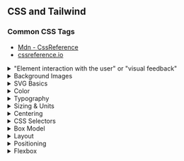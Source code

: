 ## CSS and Tailwind


### Common CSS Tags

  - [Mdn - CssReference](https://developer.mozilla.org/en-US/docs/Web/CSS/Reference)
  - [cssreference.io](https://cssreference.io/)

<details>
  <summary>"Element interaction with the user" or "visual feedback"</summary>

### Cursor (Mouse pointer style)
| CSS Property           | Description                                | Tailwind Class          |
|------------------------|--------------------------------------------|--------------------------|
| `cursor: default;`     | Default arrow pointer.                     | `cursor-default`         |
| `cursor: pointer;`     | Hand icon, for clickable elements.         | `cursor-pointer`         |
| `cursor: text;`        | I-beam, for text selection.                | `cursor-text`            |
| `cursor: move;`        | Move icon (cross with arrows).             | `cursor-move`            |
| `cursor: wait;`        | Loading spinner or hourglass.              | `cursor-wait`            |
| `cursor: help;`        | Help icon (question mark).                 | `cursor-help`            |
| `cursor: not-allowed;` | Prohibited icon.                           | `cursor-not-allowed`     |
| `cursor: crosshair;`   | Precision cross icon.                      | `cursor-crosshair`       |
| `cursor: auto;`        | Browser default cursor.                    | `cursor-auto`            |
| `cursor: progress;`    | Background task in progress cursor.        | *(Not in Tailwind by default)* |

### Content (`::before` and `::after`)
Used to insert content before or after an element.

```css
.element::before {
  content: "★";
}
```
> Tailwind does not support `content:` directly.

### Opacity
| CSS          | Description         | Tailwind     |
|--------------|---------------------|--------------|
| `opacity: 0.5`| 50% transparency.  | `opacity-50` |

###  Mix Blend Mode
Defines how an element blends with the background.

| CSS Value    | Tailwind Class        |
|--------------|-----------------------|
| `multiply`   | `mix-blend-multiply`  |
| `screen`     | `mix-blend-screen`    |
| `overlay`    | `mix-blend-overlay`   |
| *(etc.)*     | *Supported in Tailwind* |

### List Style
| CSS Property          | Description                               |
|-----------------------|-------------------------------------------|
| `list-style-image`    | Image as bullet point.                    |
| `list-style-position` | Bullet inside or outside.                 |
| `list-style-type`     | Bullet shape: disc, circle, square, etc.  |
| `list-style`          | Shorthand for all the above.              |

Tailwind:
```html
<ul class="list-disc list-inside">...</ul>
```

### Outline
| CSS             | Description                                  |
|-----------------|----------------------------------------------|
| `outline-color` | Color of the outline                         |
| `outline-style` | Style: solid, dashed, etc.                   |
| `outline-width` | Width of the outline                         |
| `outline`       | Shorthand for color + style + width          |

> Outline does **not** take up space (unlike border).

Tailwind:
```html
<button class="outline outline-2 outline-red-500">Click</button>
```
### Pointer Events
| CSS                | Description                  | Tailwind             |
|--------------------|------------------------------|----------------------|
| `pointer-events: none` | Disable mouse events.   | `pointer-events-none`|
| `pointer-events: auto` | Enable mouse events.    | `pointer-events-auto`|

### Resize
Controls if an element (like `<textarea>`) is resizable.

| CSS Value     | Tailwind         |
|---------------|------------------|
| `none`        | `resize-none`    |
| `both`        | `resize`         |
| `vertical`    | `resize-y`       |
| `horizontal`  | `resize-x`       |

### Vertical Align
Aligns inline or table-cell content vertically.

| CSS Value   | Tailwind         |
|-------------|------------------|
| `middle`    | `align-middle`   |
| `top`       | `align-top`      |
| `bottom`    | `align-bottom`   |

### Will-Change
Hints the browser about expected changes.

```css
will-change: transform;
```

Tailwind: *(Use inline style)*
```html
<div style="will-change: transform;"></div>
```
</details>

<details>
  <summary>Background Images</summary>

The `background` property in CSS is a **shorthand property** for setting multiple background-related properties in a single declaration.

## Individual Background Properties

- **`background-attachment`**  
  Defines whether the background image scrolls with the rest of the page or is fixed.

- **`background-clip`**  
  Defines how far the background (color or image) extends within the element.

- **`background-color`**  
  Sets the background color of an element.

- **`background-image`**  
  Specifies one or more background images for an element.

- **`background-origin`**  
  Specifies the origin position of the background image.

- **`background-position`**  
  Specifies the position of the background image.

- **`background-repeat`**  
  Sets whether/how the background image repeats.

- **`background-size`**  
  Specifies the size of the background image:

  - `auto`: Default value. The image is displayed at its original size.
  - `length`: e.g., `100px 200px`
  - `percentage`: e.g., `50% 50%` (of the parent element)
  - `cover`: Scales the image to cover the entire background area. Parts may be clipped.
  - `contain`: Scales the image to fit within the background area. Entire image is visible.

## Shorthand Syntax Example

Instead of writing:
```css
background-image: url('image1.jpg');
background-repeat: no-repeat;
background-attachment: fixed;
background-position: center;
background-size: cover;
background-color: #ff0000;
```

You can write:
```css
background: url('image1.jpg') no-repeat fixed center/cover #ff0000;
```
</details>

<details>
  <summary>SVG Basics</summary>

**SVG** (Scalable Vector Graphics) is used to define vector-based graphics directly within HTML. SVG images are scalable and do not lose quality, making them ideal for web design, logos, icons, and complex illustrations.

### Basic SVG Structure

```html
<svg width="200" height="200" xmlns="http://www.w3.org/2000/svg">
  <!-- Your SVG content goes here -->
</svg>
```

- `width` and `height`: Set the size of the SVG container.
- `xmlns`: Declares the XML namespace for SVG.

### Common SVG Elements

#### `<circle>` - Draws a circle
```html
<circle cx="100" cy="100" r="50" fill="blue" />
```
- `cx` and `cy`: X and Y coordinates of the circle's center.
- `r`: Radius of the circle.
- `fill`: Color of the circle.

#### `<rect>` - Draws a rectangle
```html
<rect x="50" y="50" width="100" height="50" fill="red" />
```
- `x` and `y`: Coordinates of the top-left corner.
- `width` and `height`: Dimensions of the rectangle.

#### `<line>` - Draws a straight line
```html
<line x1="0" y1="0" x2="200" y2="200" stroke="black" stroke-width="2" />
```
- `x1`, `y1`: Starting point of the line.
- `x2`, `y2`: Ending point of the line.
- `stroke`: Line color.
- `stroke-width`: Line thickness.

#### `<ellipse>` - Draws an ellipse
```html
<ellipse cx="100" cy="100" rx="80" ry="40" fill="green" />
```
- `rx` and `ry`: Horizontal and vertical radius.

#### `<polygon>` - Draws a shape with multiple sides
```html
<polygon points="50,150 100,50 150,150" fill="yellow" />
```
- `points`: A list of (x, y) coordinates for the polygon’s corners.

#### `<path>` - Draws complex shapes with commands
```html
<path d="M 10 80 C 40 10, 65 10, 95 80 S 150 150, 180 80" fill="none" stroke="purple" />
```
- The `d` attribute contains a series of commands to draw lines and curves.

### SVG Drawing Example

```html
<!DOCTYPE html>
<html lang="en">
<head>
  <meta charset="UTF-8" />
  <meta name="viewport" content="width=device-width, initial-scale=1.0" />
  <title>SVG Example</title>
</head>
<body>

  <svg width="200" height="200" xmlns="http://www.w3.org/2000/svg">
    <!-- Circle -->
    <circle cx="100" cy="100" r="50" fill="blue" />

    <!-- Rectangle -->
    <rect x="25" y="25" width="50" height="50" fill="red" />

    <!-- Line -->
    <line x1="0" y1="0" x2="200" y2="200" stroke="black" stroke-width="2" />

    <!-- Ellipse -->
    <ellipse cx="100" cy="100" rx="80" ry="40" fill="green" />

    <!-- Polygon -->
    <polygon points="50,150 100,50 150,150" fill="yellow" />

    <!-- Path -->
    <path d="M 10 80 C 40 10, 65 10, 95 80 S 150 150, 180 80" fill="none" stroke="purple" stroke-width="2" />
  </svg>

</body>
</html>
```
### Explanation
- **Circle**: A blue circle centered at (100, 100) with a radius of 50.
- **Rectangle**: A red square at position (25, 25) with dimensions 50x50.
- **Line**: A black diagonal line across the SVG canvas.
- **Ellipse**: A green ellipse centered at (100, 100) with horizontal and vertical radii 80 and 40.
- **Polygon**: A yellow triangle with specified points.
- **Path**: A purple curve created using Bézier curve commands.

> SVG elements can be styled with CSS, animated, and made interactive with JavaScript.
</details>

<details>
  <summary>Color</summary>

  ### Predefined Colors
  CSS comes with a set of named color values that can be used directly, such as:
  - `yellow`, `blue`, `pink`, `lavender`, `cyan`, `purple`, etc.

### RGBA
RGBA stands for **Red, Green, Blue, Alpha**. It's formatted as:
```
rgba(red, green, blue, alpha)
```
- **Red**, **Green**, and **Blue** values range from 0 to 255.
- **Alpha** is the opacity level, where:
  - `1` is fully opaque
  - `0` is fully transparent
  - Values in between represent partial transparency

Example:
```css
rgba(100, 200, 40, 0.5)
```

### RGB
RGB is similar to RGBA but **does not include opacity**. It's formatted as:
```
rgb(red, green, blue)
```
- All values range from 0 to 255
- Defaults to 100% opacity

Example:
```css
rgb(100, 200, 40)
```

###  HEX (Hexadecimal)
Hex is a way of representing colors using hexadecimal (base-16) notation.
- Begins with `#`
- Followed by **six digits** (0–9 and a–f)
- `#000000` is black
- `#ffffff` is white

Example:
```css
#ff5733
```

### Named Color Example
You can use named colors in CSS like this:
```css
#container {
  background-color: darkslateblue;
}
```
</details>

<details>
  <summary>Typography</summary>

  Typography is the art of arranging letters and text to make the copy legible, clear, and visually appealing to the reader. It involves font style, appearance, and structure, which aims to elicit certain emotions and convey specific messages.

### Choosing Type – Fonts Knowledge
- [Google Fonts](https://fonts.google.com/)
- [MyFonts](https://www.myfonts.com/)

### Common CSS Typography Properties

#### Fonts
- `font-family`
- `font-size`
- `font-style`
- `font-variant`
- `font-weight`
- `font` (shorthand)

#### Spacing and Layout
- `letter-spacing`
- `line-height`
- `text-align`
- `text-decoration`
- `text-indent`
- `text-overflow`
- `text-shadow`
- `text-transform`
- `white-space`
- `word-break`
- `word-spacing`

</details>

<details>
  <summary>Sizing & Units</summary>

  ### Key Properties
- `width`, `height`, `min-width`, `max-width`, `min-height`, `max-height`
- These properties set size constraints for elements

### Why Use Them?
- **Responsive Design**: Keep elements looking good across screen sizes
- **Layout Consistency**: Prevent items from getting too small or large
- **Content Overflow Management**: Handle dynamic content gracefully

## Units Overview

### Pixels (`px`)
- 100px ≈ 1 inch (depends on screen)
- Use when fixed size is needed and doesn't need to scale

### Percentages (`%`)
- Relative to the parent element's size
- Useful for responsive scaling

### rem vs em
- `1rem = 16px` (relative to `<html>` root font size)
- `1em = 16px` by default (relative to **current** element's font size)

#### When to Use
- **rem**: Global consistency, typography scale, paddings/margins
- **em**: Local/component-level scaling, nested flexibility

#### Advantages
1. **Scalability & Accessibility**
   - rem/em allow size scaling with root font-size or user settings
   - Great for accessibility and responsive designs

2. **Consistency**
   - rem ensures a consistent visual hierarchy
   - em provides proportional scaling within components

3. **Maintainability**
   - Adjust root font-size to scale rem-based values globally
   - em units make components flexible for reuse

### Viewport Units (`vh`, `vw`)
- `vh` = 1% of viewport height
- `vw` = 1% of viewport width
- ⚠️ Often buggy and not recommended unless used carefully


## Best Practices

### Min/Max Width
- Always pair `width` with `min-width` and `max-width`
- Use `%` or `rem` for `width`, and `px` limits for safety
- Works for `height` as well

### The Containing Block
- The parent element used for calculating `%` units
- Depends on positioning (`static`, `relative`, `absolute`, etc.)
- Can be the closest ancestor or the viewport

### 100% Height Issue
- `height: 100%` won’t work unless **all ancestors** have defined height
- Fix: Set `height: 100%` on body/html or use `vh`
- Use `position: absolute/fixed` when needed

## Which Units Should I Choose?
- Use `rem` for consistent, scalable layout design
- Use `em` for flexible, nested components
- Use `%` for responsive width/height
- Use `px` for precise control when necessary
- Avoid over-relying on `vh`/`vw` unless confident
</details>

<details>
  <summary>Centering</summary>

Centering elements in CSS can be done in a variety of ways depending on the type of layout (block, flex, grid, or inline elements) and whether you are centering horizontally, vertically, or both.

## 1. Centering Block Elements Horizontally

For block-level elements like `div`, centering horizontally is often done using `margin: auto`.

```html
<div class="centered-box">I'm a centered box</div>
```

```css
.centered-box {
  width: 50%;
  margin: 0 auto;
  background-color: lightblue;
  text-align: center;
}
```

## 2. Centering Inline Elements Horizontally

Use `text-align: center` on the parent.

```html
<div class="parent">
  <span class="centered-text">Centered Text</span>
</div>
```

```css
.parent {
  text-align: center;
}
```

## 3. Centering with Flexbox

```html
<div class="flex-container">
  <div class="centered-item">I'm centered!</div>
</div>
```

```css
.flex-container {
  display: flex;
  justify-content: center;
  align-items: center;
  height: 100vh;
  background-color: lightgray;
}
.centered-item {
  background-color: lightblue;
  padding: 20px;
}
```

## 4. Centering with CSS Grid

```html
<div class="grid-container">
  <div class="grid-item">I'm centered with Grid!</div>
</div>
```

```css
.grid-container {
  display: grid;
  place-items: center;
  height: 100vh;
  background-color: lightgray;
}
.grid-item {
  background-color: lightblue;
  padding: 20px;
}
```

## 5. Absolute Centering with Transform

```html
<div class="absolute-container">
  <div class="absolute-centered">I'm absolutely centered!</div>
</div>
```

```css
.absolute-container {
  position: relative;
  height: 100vh;
  background-color: lightgray;
}
.absolute-centered {
  position: absolute;
  top: 50%;
  left: 50%;
  transform: translate(-50%, -50%);
  background-color: lightblue;
  padding: 20px;
}
```

## 6. Vertically Center Single-Line Text with Line-Height

```html
<div class="centered-text-box">Centered Text</div>
```

```css
.centered-text-box {
  height: 200px;
  line-height: 200px;
  text-align: center;
  background-color: lightblue;
}
```

## Summary

- **Block elements**: Use `margin: auto`.
- **Flexbox**: Use `justify-content` and `align-items`.
- **Grid**: Use `place-items: center`.
- **Absolute Positioning**: Combine with `transform`.
- **Text**: Use `text-align` and `line-height`.


## CSS Transform Explained

```css
transform: translate(50px, 100px);      /* Move along x and y axes */
transform: rotate(45deg);               /* Rotate element 45 degrees */
transform: scale(1.5, 1.5);             /* Scale by 1.5 on x and y */
transform: skew(30deg, 20deg);          /* Skew on x and y axes */
transform: translate(50px, 50px) rotate(45deg) scale(1.2); /* Combined transforms */
transform-origin: top left;            /* Set transform origin */
```

## Extra Snippets

### Horizontally center block elements

```css
.potato {
  margin: 0 auto;
}
```

### Vertically center with absolute + transform

```css
#big-potato {
  position: absolute;
  top: 50%;
  left: 50%;
  transform: translate(-50%, -50%);
}
```
</details>



<details>
  <summary>CSS Selectors</summary>

This document provides a comprehensive reference of CSS selectors, pseudo-classes, attributes, and common layout techniques.

## CSS Selectors Summary

| Selector | Example | Description |
|----------|---------|-------------|
| `.class` | `.intro` | Selects elements with class="intro" |
| `.class1.class2` | `.name1.name2` | Selects elements with both class names |
| `.class1 .class2` | `.name1 .name2` | Selects `.class2` inside `.class1` |
| `#id` | `#firstname` | Selects element with id="firstname" |
| `*` | `*` | Selects all elements |
| `element` | `p` | Selects all `<p>` elements |
| `element.class` | `p.intro` | Selects `<p>` with class="intro" |
| `element, element` | `div, p` | Selects all `<div>` and `<p>` elements |
| `element element` | `div p` | Selects `<p>` inside `<div>` |
| `element > element` | `div > p` | Selects direct child `<p>` of `<div>` |
| `element + element` | `div + p` | Selects `<p>` immediately after `<div>` |
| `element1 ~ element2` | `p ~ ul` | Selects every `<ul>` preceded by a `<p>` |

## Attribute Selectors

- `[target]`: Elements with target attribute
- `[target="_blank"]`: Exact match
- `[title~="flower"]`: Contains word "flower"
- `[lang|="en"]`: Starts with "en"
- `[href^="https"]`: Begins with "https"
- `[href$=".pdf"]`: Ends with ".pdf"
- `[href*="w3schools"]`: Contains "w3schools"

## Pseudo-Classes and Elements

Examples include:
- `:hover`, `:focus`, `:active`
- `:first-child`, `:last-child`, `:nth-child(n)`
- `::before`, `::after`, `::first-letter`
- `:checked`, `:disabled`, `:enabled`
- `:read-only`, `:read-write`
- `:visited`, `:link`, `:target`
- `:not()`, `:empty`, `:in-range`, `:out-of-range`
- `:root`, `::selection`, `::marker`

## Inheritance
Child elements inherit properties from parent elements. If a child does not define its own value for a property, it inherits from the parent.


#### Tag Selectors
```css
h2 {
  color: red;
  width: 20px;
  height: 40px;
}
```
- All elements of type `h2` in your HTML will be affected.


#### Class Selectors
**Class** — Apply a set of rules to multiple elements on the page.

- **HTML**: Add the `class` attribute to the opening tag.
- **CSS**: Use a period `.` in front of the class name as a selector.

**Example:**
```html
<p class="green">Green text</p>
<p class="green">Green text 2</p>
<div class="green">Also green</div>
```

```css
.green {
  color: green;
}
```

#### ID Selectors
**ID** — Apply a set of rules to only one distinct element on the page.

- **HTML**: Add the `id` attribute to the opening tag.
- **CSS**: Use a hashtag `#` in front of the ID name as a selector.

**Example:**
```html
<p id="blue">Blue text</p>
```

```css
#blue {
  color: blue;
}
```
## Grouping Selectors (Comma `,`)

Use a comma `,` to apply the same CSS to multiple elements:

```css
h1, h2, h3 {
  /* All h1, h2, h3 elements will be affected */
}
```

```css
h1, h2, #special-heading {
  color: blue;
  background: gray;
}
```

You can use this to reduce code repetition.

## The Universal Selector `*`

The universal selector `*` targets **all elements** in the document:

```css
* {
  margin: 0;
  padding: 0;
}
```

⚠️ This can be overly powerful and is not recommended for most cases.

#### Alternative to Universal Selector

Instead of using `*`, you can apply global styles to the `html` element. Many properties, such as `font-family`, are inherited:

```css
html {
  font-family: "Comic Sans";
}
```

## AND Selectors (Multiple Conditions)

Apply styles only when an element matches **all** conditions:

```css
h1.my-title.red-text {
  color: red;
  font-size: 50px;
}
/* Only h1s with both classes .my-title and .red-text */
```

## Selecting Elements with Multiple Classes

```html
<p class="green big">Lorem</p>
<p class="big">Ipsum</p>
```

```css
.green.big {
  color: green;
  font-size: 64px;
}
```

## Hierarchical Selectors (Descendant Selectors)

Use a **space** to apply styles to descendants of a selector:

```css
.text h1 {
  color: blue;
}
/* All h1s inside elements with class "text" */
```

```css
.text {
  width: 2rem;
}

.text .pretty {
  color: green;
}

.text .ugly {
  width: 4rem;
}
```

- `.text` has width `2rem` and default black color.
- `.text .pretty` has green text and width `2rem`.
- `.text .ugly` has width `4rem` and default color.

## Selecting Nested Elements

```html
<div id="jay">
  <p class="park">Jay Park <3</p>
</div>
```

```css
#jay .park {
  font-size: 32px;
}
/* Targets .park paragraphs inside #jay */
```

## CSS Combinators and Class Selectors Example

This example demonstrates how to use **multiple CSS classes**, **combined selectors**, and **combinators** in HTML and CSS.

### HTML Structure

```html
<body>
   <nav>
       <a href="#intro" class="active">Intro</a>
       <a href="#outro">Outro</a>
   </nav>

   <section id="intro" class="main-section highlighted">
       <p>This is the intro section.</p>
   </section>

   <section id="outro" class="main-section">
       <p>This is the outro section.</p>
   </section>
</body>
```

### CSS Styling

```css
body {
   font-family: sans-serif;
}

nav {
   margin-bottom: 16px;
   background: #fa923f;
   padding: 8px 0;
}

a {
   text-decoration: none;
   color: white;
   margin: 10px;
}

a.active {
   color: #521751;
}

a {
   color: blue;
}

.main-section {
   height: 800px;
   border: 1px solid #ccc !important;
   padding: 16px;
}

.highlighted {
   border: 2px solid #ea5c24;
   height: 200px;
}
```

### Notes

- `a.active`: Targets `<a>` elements with class `active`.
- `.main-section.highlighted`: Applies both `main-section` and `highlighted` styles to the same section.
- Order of CSS matters: the later `a { color: blue; }` overrides the previous `a { color: white; }` unless more specific.
- `!important`: Forces the border style even if other styles conflict.
- Combined classes can refine layout and design without duplication.


### !important Keyword

Used to force rule priority:
```css
p {
  color: red !important;
}
```

## `calc()` Usage

Example: `calc(50% - 240px)` centers an element of fixed width horizontally.

## Pseudo-Class Example

```css
a:link { color: red; }
a:visited { color: green; }
a:hover { color: magenta; }
a:active { color: blue; }
```

## Button Interaction Example

```html
<button class="button">CHOOSE PLAN</button>
```

```css
.button {
  background: #0e4f1f;
  color: white;
  padding: 8px;
  border-radius: 8px;
  cursor: pointer;
}

.button:hover, .button:active {
  background: white;
  color: #0e4f1f;
}
```
## border-radius: 50%

Used to make circles or rounded elements. Can specify 1-4 values or use percentages or pixel units.

This document is a comprehensive reference to CSS syntax, designed to assist with everyday frontend work.
</details>

<details>
  <summary>Box Model</summary>
  
## 📦 Box Model Components

The **Box Model** includes the following layers (from innermost to outermost):

1. **Content** – The actual content of the box (e.g., text, images).
2. **Padding** – Space between content and the border.
3. **Border** – Surrounds the padding (if any) and content.
4. **Margin** – Space outside the border.

![Box Model](./theboxmodal.jpg "Box Model")


## Dimensions & Spacing

### Width & Height
```css
width: 300px;
height: auto;
```

### Padding
```css
padding: 15px;
/* or specify each side individually */
padding-top: 15px;
padding-right: 15px;
padding-bottom: 15px;
padding-left: 15px;
```

### Border
```css
border: 10px solid skyblue;
/* or specify each side */
border-top-width: 10px;
border-right-style: solid;
border-left-color: skyblue;
...
```

### Margin
```css
margin: 30px;
/* or specify each side */
margin-top: 30px;
margin-right: 30px;
margin-bottom: 30px;
margin-left: 30px;
```

## Additional Properties

- `box-shadow`: Adds shadow around the box.
- `box-sizing`: Defines whether `width/height` include padding and border.
- `max-width`, `max-height`, `min-width`, `min-height`: Set size constraints.
- `mix-blend-mode`: Defines how the box blends with background.


## HTML Example

```html
<div class="box">
  Welcome to WDD!
</div>
<div class="box">
  Homework 3 will be released tonight.
</div>
```

### CSS

```css
.box {
   background-color: white;
   width: 300px;
   padding: 15px;
   border: 10px solid skyblue;
   margin: 30px;
}
```

> We can have different amounts of spacing on different sides of the box. The four sides are: **top, right, bottom, and left**.

## Clockwise Shorthand Example
```css
/* top right bottom left */
padding: 16px 16px 16px 16px;
margin: 16px 16px 16px 16px;
```


## Height & Width Values

```css
width: 100%;
height: 100%;
width: 300px;
height: 128px;
```
</details>

<details>
  <summary>Layout</summary>
  
The `display` property in CSS determines how an element is displayed in the document layout. It defines the display behavior of an HTML element.

### 1. `block`
- Element takes up the full width.
- Always starts on a new line.
- Example: `<div>`, `<section>`, `<p>`

```css
display: block;
```

### 2. `inline`
- Element does **not** start on a new line.
- Only takes up as much width as needed.
- Example: `<span>`, `<a>`, `<strong>`

```css
display: inline;
```

### 3. `inline-block`
- Similar to `inline`, but allows width and height to be set.
```css
display: inline-block;
```

### 4. `none`
- Hides the element (it is removed from the layout flow).

```css
display: none;
```

### 5. `flex`
- Enables Flexbox layout.
- Used for one-dimensional layouts (horizontal or vertical).

```css
display: flex;
```

### 6. `grid`
- Enables Grid layout.
- Used for two-dimensional layouts.

```css
display: grid;
```

### 7. `inline-flex`, `inline-grid`
- Same as `flex` or `grid` but the element itself behaves like `inline`.

```css
display: inline-flex;
display: inline-grid;
```

Example
```css
.container {
  display: flex;
  justify-content: center;
  align-items: center;
}
```

```html
<div class="container">
  <div class="item">Centered Item</div>
</div>
```

Notes
- The default `display` value depends on the HTML element (e.g., `div` is `block`, `span` is `inline`).
- `display` is often used with layout systems like Flexbox or CSS Grid to build responsive and structured interfaces.

## Float
The `float` property in CSS is used to position an element to the left or right of its container, allowing text and inline elements to wrap around it.
This property was commonly used for layouts before CSS Flexbox and Grid. Use it carefully to avoid complex layout problems.

## Clear
The `clear` property is used to move an element below any preceding floated elements.

## Columns
- `column-count`: Defines the number of columns in the element.
- `column-gap`: Defines the space between columns.
- `column-width`: Defines the width of the columns.

## Overflow
- `overflow`: Controls content spilling over its container. Options: `visible`, `hidden`, `scroll`, `auto`.
- `overflow-x`: Controls horizontal overflow.
- `overflow-y`: Controls vertical overflow.
- `overflow-wrap`: Controls if long words are broken and wrap to the next line.

## Display Types
### Inline
Displays the element inline, like a `<span>`. Height and width properties do not apply.
Inline elements sit next to each other on the same line. Common use case: horizontally aligned buttons.

### Block
A block element starts on a new line and takes up the full width available by default.

### Display Property Examples
- `display: block;`: Converts inline elements to block and allows setting width and height.
- `display: inline;`: Converts block elements to inline.
- `display: inline-block;`: Keeps block layout but allows elements to sit side-by-side.
- `display: none;`: Removes the element completely from layout.
- `visibility: hidden;`: Makes the element invisible but it still occupies space.

## Block-Level Elements
These elements start on a new line and take up full width:
```html
<div>...</div>
<p>...</p>
<h1>...</h1>
<blockquote>...</blockquote>
<article>...</article>
<section>...</section>
<nav>...</nav>
```

## Inline Elements
These elements do not start on a new line and take only as much width as needed:
```html
<span>...</span>
<a href="#">...</a>
<img src="image.jpg" alt="...">
<strong>...</strong>
<em>...</em>
<code>...</code>
```

## Vertical Align
Applying the Display Property & Styling Our Navigation Bar

#### `text-decoration`
This CSS property specifies the decoration added to text, such as underlines, overlines, or line-throughs.  
Example:
```css
a {
  text-decoration: none; /* removes the underline from links */
}
```

#### `vertical-align`
This property sets the vertical alignment of an inline or table-cell element. It aligns the element relative to its surrounding content or its parent element.

Example:
```css
img {
  vertical-align: middle;
}
```

Used commonly to align text and images within the same line.


## CSS Box Example
Use display and float
The float property in CSS is used to position an element to the left or right of its container, allowing text and inline elements to wrap around it. This property can be useful for creating layouts, especially before the advent of CSS Flexbox and Grid. However, it should be used judiciously to avoid complex layout issues.
```css
.box {
   display: inline-block;
   float: left;
   background-color: white;
   width: 300px;
   padding: 15px;
   border: 10px solid skyblue;
   padding: 30px;	
}
```
</details>

<details>
  <summary>Positioning</summary>

## Positioning
- position	Defines the position behavior of the element
- top		Defines the position of the element according to its top edge
- bottom	Defines the position of the element according to its bottom edge
- left		Defines the position of the element according to its left edge
- right		Defines the position of the element according to its left edge


## `position: static`
This is the default positioning. Elements follow the normal document flow.
- Block boxes stack vertically from the top of the containing block and take up full width unless otherwise specified.
- Inline elements flow horizontally inside block containers and wrap to the next line when reaching the container's edge.
- Static elements are not affected by `top`, `bottom`, `left`, and `right`.

```html
<div class="container">
  <div class="a"></div>
  <div class="b"></div>
  <div class="c"></div>
</div>
```
## `position: relative`
The element is positioned relative to its **default static position**.
- It retains its place in the normal flow but visually offsets itself.
- The offset does not affect surrounding elements.

```css
.b {
  position: relative;
  top: 20px;
  left: 30px;
}
```

## `position: fixed`
The element is removed from normal flow and positioned relative to the **viewport**.
- It stays fixed in the same position on the screen even when scrolling.
- Does not reserve space in the layout.
- Must define `width` and `height` for inline elements.
- Uses `top`, `bottom`, `left`, `right` for placement.


## `position: absolute`
The element is removed from normal flow and positioned relative to the **nearest positioned ancestor** (non-static).
- If no such ancestor exists, it's positioned relative to the document body.
- Does not reserve space; next elements replace its place.
- Commonly used for layering with `z-index`.

```css
.container {
  position: relative;
}
.b {
  position: absolute;
  right: 0px;
  top: 0px;
}
```

## `position: sticky`
Sticky positioning behaves like `relative` until a scroll threshold is met, then becomes `fixed`.
- It toggles between `relative` and `fixed` based on scroll position.
- Uses `top`, `bottom`, `left`, `right` to define sticky threshold.


## `z-index`
- Controls the stack order of elements.
- Elements with higher `z-index` values appear above those with lower ones.

```css
.a {
  z-index: 1;
}
.b {
  position: relative;
  left: 50px;
  bottom: 20px;
  z-index: 0; /* default */
}
```
</details>



<details>
  <summary>Flexbox</summary>

Flexbox is a powerful CSS layout module that allows responsive alignment and distribution of space among items in a container—even when their size is unknown or dynamic.

### Properties for the Parent (Flex Container)

#### `display`
Defines a flex container. Use `flex` or `inline-flex`. It enables a flex context for all direct children.

```css
display: flex;        /* block-level flex container */
display: inline-flex; /* inline-level flex container */
```

#### `flex-direction`
Defines the **main axis** of the flex container. Determines how flex items are placed.

```css
flex-direction: row;           /* horizontal (left to right) */
flex-direction: row-reverse;   /* horizontal (right to left) */
flex-direction: column;        /* vertical (top to bottom) */
flex-direction: column-reverse;/* vertical (bottom to top) */
```

#### `flex-wrap`
By default, flex items try to fit on one line. Use this property to allow wrapping.

```css
flex-wrap: nowrap;       /* all items on one line (default) */
flex-wrap: wrap;         /* wrap items to next line */
flex-wrap: wrap-reverse; /* wrap in reverse direction */
```

#### `flex-flow`
Shorthand for `flex-direction` and `flex-wrap`.

```css
flex-flow: column wrap; /* same as flex-direction: column; flex-wrap: wrap; */
```

## Fleshing out by flexing
```html
<div id="best-box"> 
  <div class="child">child</div>
  <div class="child">child</div>
</div>
```

```css
#best-box {
  display: flex;
  flex-direction: row;
}
```

### Flex direction: row
```css
#best-box {
  display: flex;
  flex-direction: row;
}
```

### Flex direction: row-reverse
```css
#best-box {
  display: flex;
  flex-direction: row-reverse;
}
```

### Flex direction: column
```css
#best-box {
  display: flex;
  flex-direction: column;
}
```

### Flex direction: column-reverse
```css
#best-box {
  display: flex;
  flex-direction: column-reverse;
}
```

## Nested Flexboxes Example

```html
<div id="best-box">
  <div class="child">
    <p>1</p>
    <p>2</p>
  </div>
  <div class="child">
    <p>3</p>
    <p>4</p>
  </div>
</div>
```

```css
#best-box {
  display: flex;
  flex-direction: row;
}

.child {
  display: flex;
  flex-direction: row;
}
```
## Flexbox Axes with `flex-direction: row`
- **Main axis**: Left to right
- **Cross axis**: Top to bottom

### Flexbox Properties for Children (Flex Items)

This document summarizes key CSS flexbox properties, especially for flex items (children elements), translated into English.


#### ✅ `justify-content`

Defines the alignment along the **main axis** (horizontal by default). It helps distribute leftover space when:
- Items are inflexible, or
- Flexible but have reached their maximum size.

It also influences item alignment when they **overflow the container**.

**Common and safe values**:
- `flex-start`
- `flex-end`
- `center`

**Syntax**:
```css
.container {
  justify-content: flex-start | flex-end | center | space-between | space-around | space-evenly | start | end | left | right [safe | unsafe];
}
```
Examples

#### Centering items:
```css
#best-box {
  display: flex;
  flex-direction: row;
}
.child {
  display: flex;
  flex-direction: row;
  justify-content: center;
}
```
#### Distributing space between items:
```css
.child {
  display: flex;
  flex-direction: row;
  justify-content: space-around;
}
```
#### Summary
Distributes **extra space** along the main flex-direction axis.

🔗 [CSS-Tricks Guide to Flexbox](https://css-tricks.com/snippets/css/a-guide-to-flexbox/)

#### `align-items`

Defines how flex items are aligned along the **cross axis** (vertical by default).

**Syntax**:
```css
.container {
  align-items: stretch | flex-start | flex-end | center | baseline | first baseline | last baseline | start | end | self-start | self-end [safe | unsafe];
}
```

Examples

#### Centering items:
```css
.child {
  display: flex;
  flex-direction: row;
  align-items: center;
}
```

#### Aligning to flex-start:
```css
.child {
  display: flex;
  flex-direction: row;
  align-items: flex-start;
}
```

#### Aligning to flex-end:
```css
.child {
  display: flex;
  flex-direction: row;
  align-items: flex-end;
}
```

### Summary
Aligns **children** along the **cross axis**.


### justify-content` + `align-items` Combined

Example:
```css
.child {
  display: flex;
  flex-direction: row;
  justify-content: flex-end;
  align-items: flex-end;
}
```

Another example:
```css
.child {
  display: flex;
  flex-direction: row;
  justify-content: space-between;
  align-items: center;
}
```

#### `align-content`

Aligns flex **lines** along the cross axis when there’s extra space, similar to how `justify-content` aligns items in the main axis.

**Syntax**:
```css
.container {
  align-content: flex-start | flex-end | center | space-between | space-around | space-evenly | stretch | start | end | baseline | first baseline | last baseline [safe | unsafe];
}
```


#### `gap`, `row-gap`, `column-gap`

Defines **space between flex items**, not including the outer edges.

**Syntax**:
```css
.container {
  display: flex;
  gap: 10px;
  gap: 10px 20px; /* row-gap column-gap */
  row-gap: 10px;
  column-gap: 20px;
}
```

This README translates and explains common flexbox properties for practical CSS layout usage.

Example 1: Basic Flex Container

```html
<ul class="flex-container">
  <li class="flex-item">1</li>
  <li class="flex-item">2</li>
  <li class="flex-item">3</li>
  <li class="flex-item">4</li>
  <li class="flex-item">5</li>
  <li class="flex-item">6</li>
</ul>
```

```css
.flex-container {
  /* Create a flex layout context */
  display: flex;
  /* Set direction and allow wrapping */
  flex-flow: row wrap;
  /* Distribute space around items */
  justify-content: space-around;
  padding: 0;
  margin: 0;
  list-style: none;
}

.flex-item {
  background: tomato;
  padding: 5px;
  width: 200px;
  height: 150px;
  margin-top: 10px;
  line-height: 150px;
  color: white;
  font-weight: bold;
  font-size: 3em;
  text-align: center;
}
```

Example 2: Responsive Navigation Menu

```html
<ul class="navigation">
  <li><a href="#">Home</a></li>
  <li><a href="#">About</a></li>
  <li><a href="#">Products</a></li>
  <li><a href="#">Contact</a></li>
</ul>
```

```css
.navigation {
  display: flex;
  flex-flow: row wrap;
  justify-content: flex-end;
  list-style: none;
  margin: 0;
  background: deepskyblue;
}

.navigation a {
  text-decoration: none;
  display: block;
  padding: 1em;
  color: white;
}

.navigation a:hover {
  background: #1565C0;
}

@media all and (max-width: 800px) {
  .navigation {
    justify-content: space-around;
  }
}

@media all and (max-width: 600px) {
  .navigation {
    flex-flow: column wrap;
    padding: 0;
  }

  .navigation a {
    text-align: center;
    padding: 10px;
    border-top: 1px solid rgba(255, 255, 255, 0.3);
    border-bottom: 1px solid rgba(0, 0, 0, 0.1);
  }

  .navigation li:last-of-type a {
    border-bottom: none;
  }
}
```

Example 3: Responsive Layout with Header, Footer, Main, and Asides

```html
<div class="wrapper">
  <header class="header">Header</header>
  <article class="main">...</article>
  <aside class="aside aside-1">Aside 1</aside>
  <aside class="aside aside-2">Aside 2</aside>
  <footer class="footer">Footer</footer>
</div>
```

```css
.wrapper {
  display: flex;
  flex-flow: row wrap;
  font-weight: bold;
  text-align: center;
}

.wrapper > * {
  padding: 10px;
  flex: 1 100%;
}

.header {
  background: tomato;
}

.footer {
  background: lightgreen;
}

.main {
  text-align: left;
  background: deepskyblue;
}

.aside-1 {
  background: gold;
}

.aside-2 {
  background: hotpink;
}

@media all and (min-width: 600px) {
  .aside {
    flex: 1 0 0;
  }
}

@media all and (min-width: 800px) {
  .main {
    flex: 3 0px;
    order: 2;
  }

  .aside-1 {
    order: 1;
  }

  .aside-2 {
    order: 3;
  }

  .footer {
    order: 4;
  }
}

body {
  padding: 2em;
}
```
</details>



